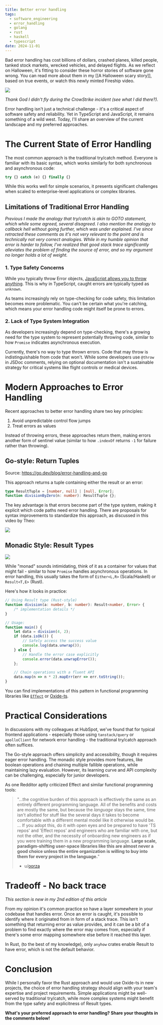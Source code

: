 ```yaml
---
title: Better error handling
tags:
  - software_engineering
  - error_handling
  - golang
  - rust
  - haskell
  - typescript
date: 2024-11-01
---
```

Bad error handling has cost billions of dollars, crashed planes, killed people, tanked stock markets, wrecked vehicles, and delayed flights. As we reflect on Halloween, it's fitting to consider these horror stories of software gone wrong. You can read more about them in my [[A Halloween scary story]], based on true events, or watch this newly minted Fireship video.

![](https://youtu.be/Iq_r7IcNmUk?si=WkMDGaLFP_OV80J2)

_Thank God I didn't fly during the CrowStrike incident (see what I did there?)._

Error handling isn't just a technical challenge - it's a critical aspect of software safety and reliability. Yet in TypeScript and JavaScript, it remains something of a wild west. Today, I'll share an overview of the current landscape and my preferred approaches.

# The Current State of Error Handling

The most common approach is the traditional try/catch method. Everyone is familiar with its basic syntax, which works similarly for both synchronous and asynchronous code:

```ts
try {} catch (e) {} finally {}
```

While this works well for simple scenarios, it presents significant challenges when scaled to enterprise-level applications or complex libraries.

## Limitations of Traditional Error Handling

_Previous I made the analogy that try/catch is akin to GOTO statement, which while some agreed, several disagreed. I also mention the analogy to callback hell without going further, which was under explained. I've since retracted these comments as it's not very relevant to the point and is technically not very correct analogies. 
While in my humble opinion that error is harder to follow, I've realized that good stack trace significantly alleviates the problem of finding the source of error, and so my argument no longer holds a lot of weight._

### 1. Type Safety Concerns
While you typically throw Error objects, [JavaScript allows you to throw anything](https://developer.mozilla.org/en-US/docs/Web/JavaScript/Reference/Statements/throw). This is why in TypeScript, caught errors are typically typed as `unknown`.

As teams increasingly rely on type-checking for code safety, this limitation becomes more problematic. You can't be certain what you're catching, which means your error handling code might itself be prone to errors.

### 2. Lack of Type System Integration
As developers increasingly depend on type-checking, there's a growing need for the type system to represent potentially throwing code, similar to how `Promise` indicates asynchronous execution.

Currently, there's no way to type thrown errors. Code that may throw is indistinguishable from code that won't. While some developers use `@throw` in JSDoc comments, relying on optional documentation isn't a sustainable strategy for critical systems like flight controls or medical devices.

# Modern Approaches to Error Handling

Recent approaches to better error handling share two key principles:
1. Avoid unpredictable control flow jumps
2. Treat errors as values

Instead of throwing errors, these approaches return them, making errors another form of sentinel value (similar to how `.indexOf` returns `-1` for failure rather than throwing).

## Go-style: Return Tuples

Source: https://go.dev/blog/error-handling-and-go

This approach returns a tuple containing either the result or an error:

```ts
type ResultTuple = [number, null] | [null, Error];
function divisionByZero(n: number): ResultTuple {};
```

The key advantage is that errors become part of the type system, making it explicit which code paths need error handling. There are proposals for syntax improvements to standardize this approach, as discussed in this video by Theo:

![](https://www.youtube.com/watch?v=lng6dmrWg8A)

## Monadic Style: Result Types

![](https://i.imgflip.com/98lel2.jpg)

While "monad" sounds intimidating, think of it as a container for values that might fail - similar to how `Promise` handles asynchronous operations. In error handling, this usually takes the form of `Either<L,R>` (Scala/Haskell) or `Result<T,E>` (Rust).

Here's how it looks in practice:

```ts
// Using Result type (Rust-style)
function division(a: number, b: number): Result<number, Error> {
    /* implementation details */
}

// Usage:
function main() {
    let data = division(4, 2); 
    if (data.isOk()) {
        // Safely access the success value
        console.log(data.unwrap());
    } else {
        // Handle the error case explicitly
        console.error(data.unwrapError());
    };

    // Chain operations with a fluent API
    data.map(n => n * 2).mapErr(err => err.toString());
}
```

You can find implementations of this pattern in functional programming libraries like [`Effect`](https://effect.website/docs/error-management/expected-errors/) or [Oxide-ts](https://www.npmjs.com/package/oxide.ts/v/1.0.0-next.6#new-in-10).

# Practical Considerations

In discussions with my colleagues at HubSpot, we've found that for typical frontend applications - especially those using `tanstack/query` or `apolloClient` for network error handling - the traditional try/catch approach often suffices.

The Go-style approach offers simplicity and accessibility, though it requires eager error handling. The monadic style provides more features, like boolean operations and chaining multiple fallible operations, while maintaining lazy evaluation. However, its learning curve and API complexity can be challenging, especially for junior developers.

As one Redditor aptly criticized Effect and similar functional programming tools:

> "...the cognitive burden of this approach is effectively the same as an entirely different programming language. All of the benefits and costs are mostly the same, but because the _language_ stays the same, time isn't allotted for stuff like the several days it takes to become comfortable with a different mental model like it otherwise would be.
> ...
> If you adopt this, do it with open eyes and be prepared to have 'TS repos' and 'Effect repos' and engineers who are familiar with one, but not the other, and the necessity of onboarding new engineers as if you were training them in a new programming language.
> **Large scale, paradigm-shifting user-space libraries like this are almost never a good choice unless the entire organization is willing to buy into them for every project in the language.**"
> - u/[oorza](https://www.reddit.com/user/oorza/)

# Tradeoff - No back trace
_This section is new in my 2nd edition of this article_

From my opinion it's common practice so have a layer somewhere in your codebase that handles error. Once an error is caught, it's possible to identify where it originated from in form of a stack trace. This isn't something that returning error as value provides, and it can be a bit of a problem to find exactly where the error may comes from, especially if there's some error mapping somewhere else before it reached this layer.

In Rust, (to the best of my knowledge), only `anyhow` crates enable Result to have error, which is not the default behavior. 
# Conclusion

While I personally favor the Rust approach and would use Oxide-ts in new projects, the choice of error handling strategy should align with your team's expertise and project requirements. Simple applications might be well-served by traditional try/catch, while more complex systems might benefit from the type safety and explicitness of Result types.

**What's your preferred approach to error handling? Share your thoughts in the comments below!**

